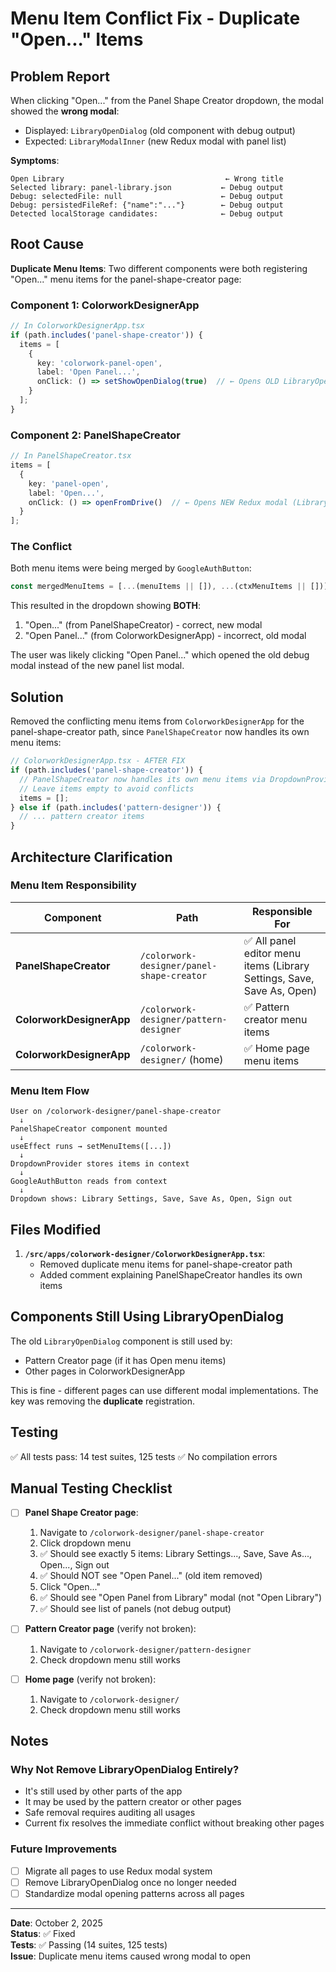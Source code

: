 # Menu Item Conflict Fix - Duplicate "Open..." Items

## Problem Report

When clicking "Open..." from the Panel Shape Creator dropdown, the modal showed the **wrong modal**:
- Displayed: `LibraryOpenDialog` (old component with debug output)
- Expected: `LibraryModalInner` (new Redux modal with panel list)

**Symptoms**:
```
Open Library                                    ← Wrong title
Selected library: panel-library.json           ← Debug output
Debug: selectedFile: null                      ← Debug output
Debug: persistedFileRef: {"name":"..."}        ← Debug output
Detected localStorage candidates:              ← Debug output
```

## Root Cause

**Duplicate Menu Items**: Two different components were both registering "Open..." menu items for the panel-shape-creator page:

### Component 1: ColorworkDesignerApp
```typescript
// In ColorworkDesignerApp.tsx
if (path.includes('panel-shape-creator')) {
  items = [
    {
      key: 'colorwork-panel-open',
      label: 'Open Panel...',
      onClick: () => setShowOpenDialog(true)  // ← Opens OLD LibraryOpenDialog
    }
  ];
}
```

### Component 2: PanelShapeCreator
```typescript
// In PanelShapeCreator.tsx
items = [
  {
    key: 'panel-open',
    label: 'Open...',
    onClick: () => openFromDrive()  // ← Opens NEW Redux modal (LibraryModalInner)
  }
];
```

### The Conflict

Both menu items were being merged by `GoogleAuthButton`:
```typescript
const mergedMenuItems = [...(menuItems || []), ...(ctxMenuItems || [])]
```

This resulted in the dropdown showing **BOTH**:
1. "Open..." (from PanelShapeCreator) - correct, new modal
2. "Open Panel..." (from ColorworkDesignerApp) - incorrect, old modal

The user was likely clicking "Open Panel..." which opened the old debug modal instead of the new panel list modal.

## Solution

Removed the conflicting menu items from `ColorworkDesignerApp` for the panel-shape-creator path, since `PanelShapeCreator` now handles its own menu items:

```typescript
// ColorworkDesignerApp.tsx - AFTER FIX
if (path.includes('panel-shape-creator')) {
  // PanelShapeCreator now handles its own menu items via DropdownProvider
  // Leave items empty to avoid conflicts
  items = [];
} else if (path.includes('pattern-designer')) {
  // ... pattern creator items
}
```

## Architecture Clarification

### Menu Item Responsibility

| Component | Path | Responsible For |
|-----------|------|----------------|
| **PanelShapeCreator** | `/colorwork-designer/panel-shape-creator` | ✅ All panel editor menu items (Library Settings, Save, Save As, Open) |
| **ColorworkDesignerApp** | `/colorwork-designer/pattern-designer` | ✅ Pattern creator menu items |
| **ColorworkDesignerApp** | `/colorwork-designer/` (home) | ✅ Home page menu items |

### Menu Item Flow

```
User on /colorwork-designer/panel-shape-creator
  ↓
PanelShapeCreator component mounted
  ↓
useEffect runs → setMenuItems([...])
  ↓
DropdownProvider stores items in context
  ↓
GoogleAuthButton reads from context
  ↓
Dropdown shows: Library Settings, Save, Save As, Open, Sign out
```

## Files Modified

1. **`/src/apps/colorwork-designer/ColorworkDesignerApp.tsx`**:
   - Removed duplicate menu items for panel-shape-creator path
   - Added comment explaining PanelShapeCreator handles its own items

## Components Still Using LibraryOpenDialog

The old `LibraryOpenDialog` component is still used by:
- Pattern Creator page (if it has Open menu items)
- Other pages in ColorworkDesignerApp

This is fine - different pages can use different modal implementations. The key was removing the **duplicate** registration.

## Testing

✅ All tests pass: 14 test suites, 125 tests
✅ No compilation errors

## Manual Testing Checklist

- [ ] **Panel Shape Creator page**:
  1. Navigate to `/colorwork-designer/panel-shape-creator`
  2. Click dropdown menu
  3. ✅ Should see exactly 5 items: Library Settings..., Save, Save As..., Open..., Sign out
  4. ✅ Should NOT see "Open Panel..." (old item removed)
  5. Click "Open..."
  6. ✅ Should see "Open Panel from Library" modal (not "Open Library")
  7. ✅ Should see list of panels (not debug output)

- [ ] **Pattern Creator page** (verify not broken):
  1. Navigate to `/colorwork-designer/pattern-designer`
  2. Check dropdown menu still works

- [ ] **Home page** (verify not broken):
  1. Navigate to `/colorwork-designer/`
  2. Check dropdown menu still works

## Notes

### Why Not Remove LibraryOpenDialog Entirely?

- It's still used by other parts of the app
- It may be used by the pattern creator or other pages
- Safe removal requires auditing all usages
- Current fix resolves the immediate conflict without breaking other pages

### Future Improvements

- [ ] Migrate all pages to use Redux modal system
- [ ] Remove LibraryOpenDialog once no longer needed
- [ ] Standardize modal opening patterns across all pages

---

**Date**: October 2, 2025  
**Status**: ✅ Fixed  
**Tests**: ✅ Passing (14 suites, 125 tests)  
**Issue**: Duplicate menu items caused wrong modal to open
